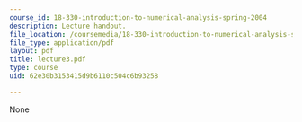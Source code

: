 ```yaml
---
course_id: 18-330-introduction-to-numerical-analysis-spring-2004
description: Lecture handout.
file_location: /coursemedia/18-330-introduction-to-numerical-analysis-spring-2004/62e30b3153415d9b6110c504c6b93258_lecture3.pdf
file_type: application/pdf
layout: pdf
title: lecture3.pdf
type: course
uid: 62e30b3153415d9b6110c504c6b93258

---
```

None